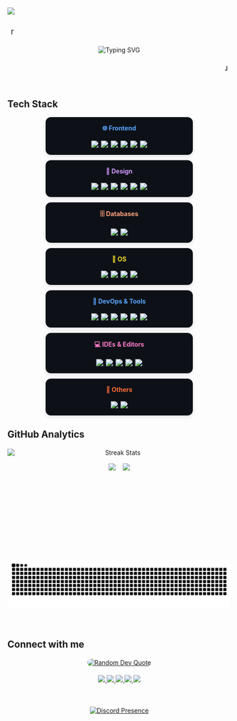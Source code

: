 <div align="left">
<img src="https://komarev.com/ghpvc/?username=eviluci&&style=flat" align="center" />
</div>
<br>

<p align="left"><strong><samp>「</samp></strong></p>

<!-- Typing Animation Quote -->
<div align="center" style="margin: 20px 0;">
  <picture>
    <source srcset="https://readme-typing-svg.herokuapp.com?lines=Turning%20coffee%20into%20code;Mastering%20React%20%26%20Node.js;Building%20web%20apps%20from%20scratch;Open%20to%20collaboration&color=36BCF7&background=00000000&center=true&width=500&height=45&pause=1000" media="(prefers-color-scheme: light)" />
    <img src="https://readme-typing-svg.herokuapp.com?lines=Turning%20coffee%20into%20code;Mastering%20React%20%26%20Node.js;Building%20web%20apps%20from%20scratch;Open%20to%20collaboration&color=36BCF7&background=00000000&center=true&width=500&height=45&pause=1000" alt="Typing SVG" />
  </picture>
</div>

<p align="right"><strong><samp>」</samp></strong></p>

<br>

## Tech Stack

<div align="center" style="display: flex; flex-wrap: wrap; gap: 12px; justify-content: center; margin: 16px 0;">
  <!-- Frontend -->
  <div style="background: #0D1117; border-radius: 12px; padding: 16px; width: 300px; box-shadow: 0 4px 8px rgba(0,0,0,0.1);">
    <h4 style="margin-top: 0; color: #58A6FF;">🌐 Frontend</h4>
    <div style="display: flex; flex-wrap: wrap; gap: 6px; justify-content: center;">
      <img src="https://img.shields.io/badge/HTML5-E34F26?style=flat&logo=html5&logoColor=white" />
      <img src="https://img.shields.io/badge/CSS3-1572B6?style=flat&logo=css3&logoColor=white" />
      <img src="https://img.shields.io/badge/JavaScript-F7DF1E?style=flat&logo=javascript&logoColor=black" />
      <img src="https://img.shields.io/badge/React-61DAFB?style=flat&logo=react&logoColor=black" />
      <img src="https://img.shields.io/badge/typescript-%23007ACC?style=flat&logo=typescript&logoColor=white" />
      <img src="https://img.shields.io/badge/tailwindcss-%2338B2AC?style=flat&logo=tailwind-css&logoColor=white" />
    </div>
  </div>

  <!-- Design -->
  <div style="background: #0D1117; border-radius: 12px; padding: 16px; width: 300px; box-shadow: 0 4px 8px rgba(0,0,0,0.1);">
    <h4 style="margin-top: 0; color: #D299FF;">🎨 Design</h4>
    <div style="display: flex; flex-wrap: wrap; gap: 6px; justify-content: center;">
      <img src="https://img.shields.io/badge/WordPress-%23117AC9?style=flat&logo=WordPress&logoColor=white" />
      <img src="https://img.shields.io/badge/gutenberg-%23077CB2?style=flat&logo=gutenberg&logoColor=white" />
      <img src="https://img.shields.io/badge/Figma-F24E1E?style=flat&logo=figma&logoColor=white" />
      <img src="https://img.shields.io/badge/Canva-%2300C4CC?style=flat&logo=Canva&logoColor=white" />
      <img src="https://img.shields.io/badge/Framer-black?style=flat&logo=framer&logoColor=blue" />
      <img src="https://img.shields.io/badge/Gimp-657D8B?style=flat&logo=gimp&logoColor=FFFFFF" />
    </div>
  </div>

  <!-- Backend -->
  <!-- <div style="background: #0D1117; border-radius: 12px; padding: 16px; width: 300px; box-shadow: 0 4px 8px rgba(0,0,0,0.1);">
    <h4 style="margin-top: 0; color: #9ECBFF;">⚙️ Backend</h4>
    <div style="display: flex; flex-wrap: wrap; gap: 6px; justify-content: center;">
      <img src="https://img.shields.io/badge/Python-3776AB?style=flat&logo=python&logoColor=white" />
      <img src="https://img.shields.io/badge/Firebase-FFCA28?style=flat&logo=firebase&logoColor=black" />
      <img src="https://img.shields.io/badge/php-%23777BB4?style=flat&logo=php&logoColor=white" />
      <img src="https://img.shields.io/badge/laravel-%23FF2D20?style=flat&logo=laravel&logoColor=white" />
      <img src="https://img.shields.io/badge/rust-%23000000?style=flat&logo=rust&logoColor=white" />
    </div>
  </div> -->

  <!-- Databases -->
  <div style="background: #0D1117; border-radius: 12px; padding: 16px; width: 300px; box-shadow: 0 4px 8px rgba(0,0,0,0.1);">
    <h4 style="margin-top: 0; color: #FFA07A;">🗄️ Databases</h4>
    <div style="display: flex; flex-wrap: wrap; gap: 6px; justify-content: center;">
      <img src="https://img.shields.io/badge/MySQL-4479A1?style=flat&logo=mysql&logoColor=white" />
      <img src="https://img.shields.io/badge/MariaDB-003545?style=flat&logo=mariadb&logoColor=white" />
    </div>
  </div>

  <!-- OS -->
  <div style="background: #0D1117; border-radius: 12px; padding: 16px; width: 300px; box-shadow: 0 4px 8px rgba(0,0,0,0.1);">
    <h4 style="margin-top: 0; color: #F7DF1E;">🐧 OS</h4>
    <div style="display: flex; flex-wrap: wrap; gap: 6px; justify-content: center;">
      <img src="https://img.shields.io/badge/Linux-FCC624?style=flat&logo=linux&logoColor=black" />
      <img src="https://img.shields.io/badge/Arch%20Linux-1793D1?style=flat&logo=arch-linux&logoColor=fff" />
      <img src="https://img.shields.io/badge/Debian-D70A53?style=flat&logo=debian&logoColor=white" />
      <img src="https://img.shields.io/badge/Windows-0078D6?style=flat&logo=windows&logoColor=white" />
    </div>
  </div>

  <!-- DevOps & Tools -->
  <div style="background: #0D1117; border-radius: 12px; padding: 16px; width: 300px; box-shadow: 0 4px 8px rgba(0,0,0,0.1);">
    <h4 style="margin-top: 0; color: #58A6FF;">🚀 DevOps & Tools</h4>
    <div style="display: flex; flex-wrap: wrap; gap: 6px; justify-content: center;">
      <img src="https://img.shields.io/badge/Git-F05032?style=flat&logo=git&logoColor=white" />
      <img src="https://img.shields.io/badge/GitHub-181717?style=flat&logo=github&logoColor=white" />
      <img src="https://img.shields.io/badge/Docker-2496ED?style=flat&logo=docker&logoColor=white" />
      <img src="https://img.shields.io/badge/Bash-4EAA25?style=flat&logo=gnu-bash&logoColor=white" />
      <img src="https://img.shields.io/badge/Apache-%23D42029?style=flat&logo=apache&logoColor=white" />
      <img src="https://img.shields.io/badge/nginx-%23009639?style=flat&logo=nginx&logoColor=white" />
    </div>
  </div>

  <!-- IDEs/Editors -->
  <div style="background: #0D1117; border-radius: 12px; padding: 16px; width: 300px; box-shadow: 0 4px 8px rgba(0,0,0,0.1);">
    <h4 style="margin-top: 0; color: #FF7ACC;">💻 IDEs & Editors</h4>
    <div style="display: flex; flex-wrap: wrap; gap: 6px; justify-content: center;">
      <img src="https://img.shields.io/badge/Visual%20Studio%20Code-0078d7?style=flat&logo=visual-studio-code&logoColor=white" />
      <img src="https://img.shields.io/badge/NeoVim-%2357A143?style=flat&logo=neovim&logoColor=white" />
      <img src="https://img.shields.io/badge/Zed-%23084CCF?style=flat&logo=zedindustries&logoColor=white" />
      <img src="https://img.shields.io/badge/Obsidian-%23483699?style=flat&logo=obsidian&logoColor=white" />
      <img src="https://img.shields.io/badge/Helix-%2328153e?style=flat&logo=helix&logoColor=white" />
    </div>
  </div>

  <!-- Others -->
  <div style="background: #0D1117; border-radius: 12px; padding: 16px; width: 300px; box-shadow: 0 4px 8px rgba(0,0,0,0.1);">
    <h4 style="margin-top: 0; color: #FF6C37;">🔌 Others</h4>
    <div style="display: flex; flex-wrap: wrap; gap: 6px; justify-content: center;">
      <img src="https://img.shields.io/badge/Postman-FF6C37?style=flat&logo=postman&logoColor=white" />
      <img src="https://img.shields.io/badge/jira-%230A0FFF?style=flat&logo=jira&logoColor=white" />
    </div>
  </div>
</div>

## GitHub Analytics

<div align="center" style="display: flex; flex-direction: column; gap: 16px; margin: 20px 0;">
  <img src="https://github-readme-streak-stats.herokuapp.com/?user=EviLuci&theme=tokyonight&hide_border=false&border_radius=5&card_width=800&date_format=M%20j%5B%2C%20Y%5D" alt="Streak Stats" />

  <div style="display: flex; flex-wrap: wrap; justify-content: center; gap: 16px;">
    <img src="https://github-readme-stats.vercel.app/api?username=EviLuci&show_icons=true&theme=tokyonight&include_all_commits=true&count_private=true" height="180" />
    <img src="https://github-readme-stats.vercel.app/api/top-langs/?username=EviLuci&layout=compact&theme=tokyonight" height="180" />
  </div>

  <!-- Contribution Snake -->
  <picture style="margin-top: 20px;">
    <source media="(prefers-color-scheme: dark)" srcset="https://github.com/EviLuci/EviLuci/blob/output/github-contribution-grid-snake-dark.svg" />
    <source media="(prefers-color-scheme: light)" srcset="https://github.com/EviLuci/EviLuci/blob/output/github-contribution-grid-snake.svg" />
    <img alt="GitHub Contribution Snake" src="https://github.com/EviLuci/EviLuci/blob/output/github-contribution-grid-snake-dark.svg" width="100%" style="border-radius: 10px;" />
  </picture>
</div>
<br>

## Connect with me

<div align="center" style="margin: 20px 0;">
  <a href="https://github.com/piyushsuthar/github-readme-quotes">
    <img src="https://quotes-github-readme.vercel.app/api?type=horizontal&theme=dark" alt="Random Dev Quote" style="border-radius: 10px;" />
  </a>
</div>

<div align="center" style="margin: 20px 0;">
  <a href="https://linkedin.com/in/sujan-koju-6a7246193" target="_blank">
    <img src="https://img.shields.io/badge/linkedin-%231E77B5.svg?style=for-the-badge&logo=linkedin&logoColor=white" />
  </a>
  <a href="https://www.facebook.com/EviLuci.SK" target="_blank">
    <img src="https://img.shields.io/badge/facebook-%232E87FB.svg?style=for-the-badge&logo=facebook&logoColor=white" />
  </a>
  <a href="https://instagram.com/eviluci.sk" target="_blank">
    <img src="https://img.shields.io/badge/instagram-%23000000.svg?style=for-the-badge&logo=instagram&logoColor=white" />
  </a>
  <a href="https://www.reddit.com/user/SujanKoju/" target="_blank">
    <img src="https://img.shields.io/badge/reddit-%23FF4500.svg?style=for-the-badge&logo=reddit&logoColor=white" />
  </a>
  <a href="mailto:sujan.koju111@gmail.com" target="_blank">
    <img src="https://img.shields.io/badge/gmail-%23EA4335.svg?style=for-the-badge&logo=gmail&logoColor=white" />
  </a>
</div>

<br>

<div align="center" style="margin: 15px 0;">
  <a href="https://discord.com/users/1039343834968105020">
    <img src="https://lanyard.cnrad.dev/api/1039343834968105020?bg=121212&idleMessage=I%20am%20cooked.&theme=dark&showDisplayName=true" alt="Discord Presence" />
  </a>
</div>
